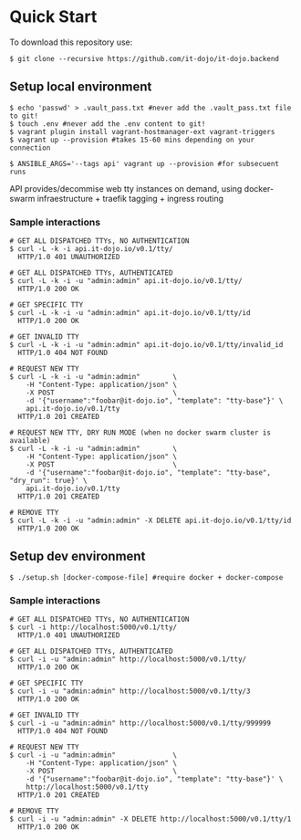 # Quick Start

To download this repository use:

    $ git clone --recursive https://github.com/it-dojo/it-dojo.backend

## Setup local environment

    $ echo 'passwd' > .vault_pass.txt #never add the .vault_pass.txt file to git!
    $ touch .env #never add the .env content to git!
    $ vagrant plugin install vagrant-hostmanager-ext vagrant-triggers
    $ vagrant up --provision #takes 15-60 mins depending on your connection

    $ ANSIBLE_ARGS='--tags api' vagrant up --provision #for subsecuent runs

API provides/decommise web tty instances on demand, using docker-swarm
infraestructure + traefik tagging + ingress routing

### Sample interactions

    # GET ALL DISPATCHED TTYs, NO AUTHENTICATION
    $ curl -L -k -i api.it-dojo.io/v0.1/tty/
      HTTP/1.0 401 UNAUTHORIZED

    # GET ALL DISPATCHED TTYs, AUTHENTICATED
    $ curl -L -k -i -u "admin:admin" api.it-dojo.io/v0.1/tty/
      HTTP/1.0 200 OK

    # GET SPECIFIC TTY
    $ curl -L -k -i -u "admin:admin" api.it-dojo.io/v0.1/tty/id
      HTTP/1.0 200 OK

    # GET INVALID TTY
    $ curl -L -k -i -u "admin:admin" api.it-dojo.io/v0.1/tty/invalid_id
      HTTP/1.0 404 NOT FOUND

    # REQUEST NEW TTY
    $ curl -L -k -i -u "admin:admin"        \
        -H "Content-Type: application/json" \
        -X POST                             \
        -d '{"username":"foobar@it-dojo.io", "template": "tty-base"}' \
        api.it-dojo.io/v0.1/tty
      HTTP/1.0 201 CREATED

    # REQUEST NEW TTY, DRY RUN MODE (when no docker swarm cluster is available)
    $ curl -L -k -i -u "admin:admin"        \
        -H "Content-Type: application/json" \
        -X POST                             \
        -d '{"username":"foobar@it-dojo.io", "template": "tty-base", "dry_run": true}' \
        api.it-dojo.io/v0.1/tty
      HTTP/1.0 201 CREATED

    # REMOVE TTY
    $ curl -L -k -i -u "admin:admin" -X DELETE api.it-dojo.io/v0.1/tty/id
      HTTP/1.0 200 OK


## Setup dev environment

    $ ./setup.sh [docker-compose-file] #require docker + docker-compose

### Sample interactions

    # GET ALL DISPATCHED TTYs, NO AUTHENTICATION
    $ curl -i http://localhost:5000/v0.1/tty/
      HTTP/1.0 401 UNAUTHORIZED

    # GET ALL DISPATCHED TTYs, AUTHENTICATED
    $ curl -i -u "admin:admin" http://localhost:5000/v0.1/tty/
      HTTP/1.0 200 OK

    # GET SPECIFIC TTY
    $ curl -i -u "admin:admin" http://localhost:5000/v0.1/tty/3
      HTTP/1.0 200 OK

    # GET INVALID TTY
    $ curl -i -u "admin:admin" http://localhost:5000/v0.1/tty/999999
      HTTP/1.0 404 NOT FOUND

    # REQUEST NEW TTY
    $ curl -i -u "admin:admin"              \
        -H "Content-Type: application/json" \
        -X POST                             \
        -d '{"username":"foobar@it-dojo.io", "template": "tty-base"}' \
        http://localhost:5000/v0.1/tty
      HTTP/1.0 201 CREATED

    # REMOVE TTY
    $ curl -i -u "admin:admin" -X DELETE http://localhost:5000/v0.1/tty/1
      HTTP/1.0 200 OK
